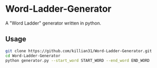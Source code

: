 # Word-Ladder-Generator

A "Word Ladder" generator written in python.

## Usage

```bash
git clone https://github.com/killian31/Word-Ladder-Generator.git
cd Word-Ladder-Generator
python generator.py --start_word START_WORD --end_word END_WORD
```
